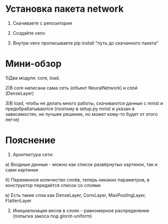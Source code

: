 # Установка пакета network

1) Скачиваете с репозитория

2) Создаёте venv

3) Внутри venv прописываете pip install "путь до скачанного пакета"

# Мини-обзор

1)Два модуля: core, load.

2)В core написана сама сеть (объект NeuralNetwork) и слой (DenseLayer)

3)В load, чтобы не делать много работы, скачиваются данные с mnist и предобрабатываются (поэтому в setup.py mnist и 
указан в зависимостях, не лучшее решение, но может кому-то будет от этого легче)

# Пояснение

1) Архитектура сети:

 а) Входные данные - можно как список развёрнутых картинок, так и сами картинки

 б) Переменное количество слоёв, теперь никаких параметров, в конструктор передаётся список со слоями

 в) Есть такие слои как DenseLayer, ConvLayer, MaxPoolingLayer, FlattenLayer

2) Инициализация весов в слоях - равномерное распределение (попытка закоса под glorot-uniform)


